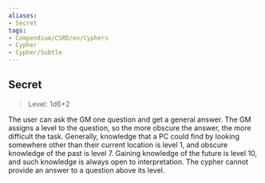 ```yaml
---
aliases:
- Secret
tags:
- Compendium/CSRD/en/Cyphers
- Cypher
- Cypher/Subtle
---
```


  
## Secret  
>Level: 1d6+2  
  
The user can ask the GM one question and get a general answer. The GM assigns a level to the question, so the more obscure the answer, the more difficult the task. Generally, knowledge that a PC could find by looking somewhere other than their current location is level 1, and obscure knowledge of the past is level 7. Gaining knowledge of the future is level 10, and such knowledge is always open to interpretation. The cypher cannot provide an answer to a question above its level.